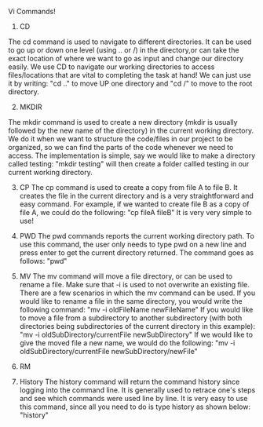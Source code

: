 Vi Commands!

1. CD

The cd command is used to navigate to different directories. It can be used to go up or down one level (using .. or /) in the directory,or can take the exact location of where we want to go as input and change our directory easily. We use CD to navigate our working directories to access files/locations that are vital to completing the task at hand! We can just use it by writing:
"cd .." to move UP one directory and "cd /" to move to the root directory.

2. MKDIR

The mkdir command is used to create a new directory (mkdir is usually followed by the new name of the directory) in the current working directory. We do it when we want to structure the code/files in our project to be organized, so we can find the parts of the code whenever we need to access. The implementation is simple, say we would like to make a directory called testing:
"mkdir testing" will then create a folder callled testing in our current working directory.

3. CP
The cp command is used to create a copy from file A to file B. It creates the file in the current directory and is a very straightforward and easy command. For example, if we wanted to create file B as a copy of file A, we could do the following:
"cp fileA fileB"
It is very very simple to use!

4. PWD
The pwd commands reports the current working directory path. To use this command, the user only needs to type pwd on a new line and press enter to get the current directory returned. The command goes as follows:
"pwd"

5. MV
The mv command will move a file directory, or can be used to rename a file. Make sure that -i is used to not overwrite an existing file. There are a few scenarios in which the mv command can be used.
If you would like to rename a file in the same directory, you would write the following command:
"mv -i oldFileName newFileName"
If you would like to move a file from a subdirectory to another subdirectory (with both directories being subdirectories of the current directory in this example):
"mv -i oldSubDirectory/currentFile newSubDirectory"
If we would like to give the moved file a new name, we would do the following:
"mv -i oldSubDirectory/currentFile newSubDirectory/newFile"

6. RM

7. History
The history command will return the command history since logging into the command line. It is generally used to retrace one's steps and see which commands were used line by line. It is very easy to use this command, since all you need to do is type history as shown below:
"history"
